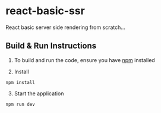 # react-basic-ssr
React basic server side rendering from scratch...

## Build & Run Instructions

1. To build and run the code, ensure you have [npm](https://www.npmjs.com) installed

2. Install
```
npm install
```

3. Start the application
```
npm run dev
```